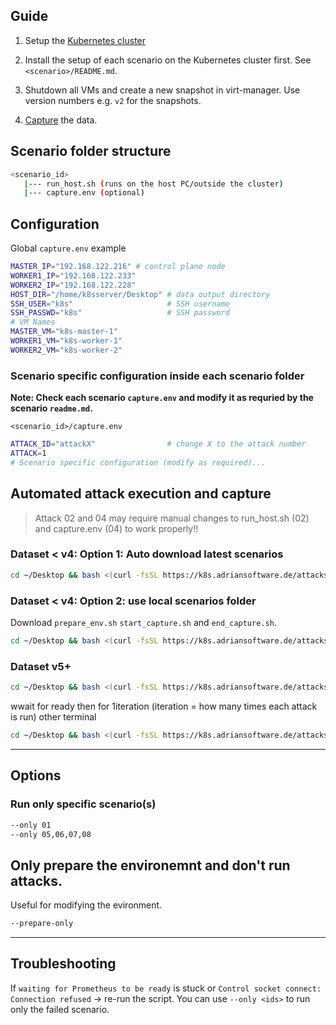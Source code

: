 ## Guide

1. Setup the [Kubernetes cluster](https://k8s.adriansoftware.de/)

2. Install the setup of each scenario on the Kubernetes cluster first. See `<scenario>/README.md`.

3. Shutdown all VMs and create a new snapshot in virt-manager. Use version numbers e.g. `v2` for the snapshots.

4. [Capture](#automated-attack-execution-and-capture) the data.

## Scenario folder structure

```bash
<scenario_id>
   |--- run_host.sh (runs on the host PC/outside the cluster)
   |--- capture.env (optional)
```

## Configuration

Global `capture.env` example

```bash
MASTER_IP="192.168.122.216" # control plane node
WORKER1_IP="192.168.122.233"
WORKER2_IP="192.168.122.228"
HOST_DIR="/home/k8sserver/Desktop" # data output directory
SSH_USER="k8s"                     # SSH username
SSH_PASSWD="k8s"                   # SSH password
# VM Names
MASTER_VM="k8s-master-1"
WORKER1_VM="k8s-worker-1"
WORKER2_VM="k8s-worker-2"
```

### Scenario specific configuration inside each scenario folder

**Note: Check each scenario `capture.env` and modify it as requried by the scenario `readme.md`.**

`<scenario_id>/capture.env`

```bash
ATTACK_ID="attackX"                # change X to the attack number
ATTACK=1
# Scenario specific configuration (modify as required)...
```

## Automated attack execution and capture

> Attack 02 and 04 may require manual changes to run_host.sh (02) and capture.env (04) to work properly!!

### Dataset < v4: Option 1: Auto download latest scenarios


```bash
cd ~/Desktop && bash <(curl -fsSL https://k8s.adriansoftware.de/attacks/attacks.sh) --config ~/Desktop/capture.env --scenarios_download
```

### Dataset < v4: Option 2: use local scenarios folder

Download `prepare_env.sh` `start_capture.sh` and `end_capture.sh`.

```bash
cd ~/Desktop && bash <(curl -fsSL https://k8s.adriansoftware.de/attacks/attacks.sh) --config ~/Desktop/capture.env --scenarios /path/to/scenarios --only 01
```

### Dataset v5+
```bash
cd ~/Desktop && bash <(curl -fsSL https://k8s.adriansoftware.de/attacks/attacks.sh) --config ~/Desktop/capture.env --scenarios_download --only 01 --manual
```
wwait for ready then for 1iteration (iteration = how many times each attack is run) other terminal
```bash
cd ~/Desktop && bash <(curl -fsSL https://k8s.adriansoftware.de/attacks/run_attacker.sh) --config ~/Desktop/capture.env --scenarios_download --iterations 1 --timing timing_1it.txt
```

---

## Options

### Run only specific scenario(s)

```bash
--only 01
--only 05,06,07,08
```

## Only prepare the environemnt and don't run attacks.

Useful for modifying the evironment.

```bash
--prepare-only
```

---

## Troubleshooting

If `waiting for Prometheus to be ready` is stuck or `Control socket connect: Connection refused` -> re-run the script. You can use `--only <ids>` to run only the failed scenario.
